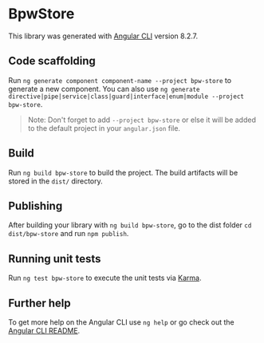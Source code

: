 # BpwStore

This library was generated with [Angular CLI](https://github.com/angular/angular-cli) version 8.2.7.

## Code scaffolding

Run `ng generate component component-name --project bpw-store` to generate a new component. You can also use `ng generate directive|pipe|service|class|guard|interface|enum|module --project bpw-store`.
> Note: Don't forget to add `--project bpw-store` or else it will be added to the default project in your `angular.json` file. 

## Build

Run `ng build bpw-store` to build the project. The build artifacts will be stored in the `dist/` directory.

## Publishing

After building your library with `ng build bpw-store`, go to the dist folder `cd dist/bpw-store` and run `npm publish`.

## Running unit tests

Run `ng test bpw-store` to execute the unit tests via [Karma](https://karma-runner.github.io).

## Further help

To get more help on the Angular CLI use `ng help` or go check out the [Angular CLI README](https://github.com/angular/angular-cli/blob/master/README.md).
